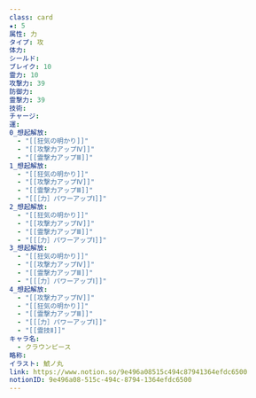 ```yaml
---
class: card
★: 5
属性: 力
タイプ: 攻
体力: 
シールド: 
ブレイク: 10
霊力: 10
攻撃力: 39
防御力: 
霊撃力: 39
技術: 
チャージ: 
運: 
0_想起解放:
  - "[[狂気の明かり]]"
  - "[[攻撃力アップⅣ]]"
  - "[[霊撃力アップⅢ]]"
1_想起解放:
  - "[[狂気の明かり]]"
  - "[[攻撃力アップⅣ]]"
  - "[[霊撃力アップⅢ]]"
  - "[[［力］パワーアップⅠ]]"
2_想起解放:
  - "[[狂気の明かり]]"
  - "[[攻撃力アップⅣ]]"
  - "[[霊撃力アップⅢ]]"
  - "[[［力］パワーアップⅠ]]"
3_想起解放:
  - "[[狂気の明かり]]"
  - "[[攻撃力アップⅣ]]"
  - "[[霊撃力アップⅢ]]"
  - "[[［力］パワーアップⅠ]]"
4_想起解放:
  - "[[攻撃力アップⅣ]]"
  - "[[狂気の明かり]]"
  - "[[霊撃力アップⅢ]]"
  - "[[［力］パワーアップⅠ]]"
  - "[[霊技Ⅱ]]"
キャラ名:
  - クラウンピース
略称: 
イラスト: 鯱ノ丸
link: https://www.notion.so/9e496a08515c494c87941364efdc6500
notionID: 9e496a08-515c-494c-8794-1364efdc6500
---
```

